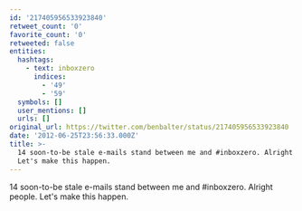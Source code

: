 ```yaml
---
id: '217405956533923840'
retweet_count: '0'
favorite_count: '0'
retweeted: false
entities:
  hashtags:
    - text: inboxzero
      indices:
        - '49'
        - '59'
  symbols: []
  user_mentions: []
  urls: []
original_url: https://twitter.com/benbalter/status/217405956533923840
date: '2012-06-25T23:56:33.000Z'
title: >-
  14 soon-to-be stale e-mails stand between me and #inboxzero. Alright people.
  Let's make this happen.
---
```


14 soon-to-be stale e-mails stand between me and #inboxzero. Alright people. Let's make this happen.